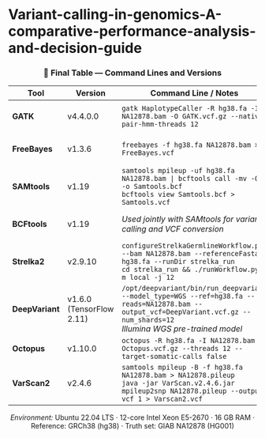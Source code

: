 # Variant-calling-in-genomics-A-comparative-performance-analysis-and-decision-guide
<div align="center">

<h3>🧬 Final Table — Command Lines and Versions</h3>

<table>
  <thead>
    <tr>
      <th>Tool</th>
      <th>Version</th>
      <th>Command Line / Notes</th>
      <th>Citation</th>
    </tr>
  </thead>
  <tbody>
    <tr>
      <td><b>GATK</b></td>
      <td>v4.4.0.0</td>
      <td><code>gatk HaplotypeCaller -R hg38.fa -I NA12878.bam -O GATK.vcf.gz --native-pair-hmm-threads 12</code></td>
      <td>McKenna et al., 2010</td>
    </tr>
    <tr>
      <td><b>FreeBayes</b></td>
      <td>v1.3.6</td>
      <td><code>freebayes -f hg38.fa NA12878.bam &gt; FreeBayes.vcf</code></td>
      <td>Garrison &amp; Marth, 2012</td>
    </tr>
    <tr>
      <td><b>SAMtools</b></td>
      <td>v1.19</td>
      <td><code>samtools mpileup -uf hg38.fa NA12878.bam | bcftools call -mv -Ob -o Samtools.bcf</code><br><code>bcftools view Samtools.bcf &gt; Samtools.vcf</code></td>
      <td>Li et al., 2009</td>
    </tr>
    <tr>
      <td><b>BCFtools</b></td>
      <td>v1.19</td>
      <td><i>Used jointly with SAMtools for variant calling and VCF conversion</i></td>
      <td>Danecek et al., 2021</td>
    </tr>
    <tr>
      <td><b>Strelka2</b></td>
      <td>v2.9.10</td>
      <td><code>configureStrelkaGermlineWorkflow.py --bam NA12878.bam --referenceFasta hg38.fa --runDir strelka_run</code><br><code>cd strelka_run &amp;&amp; ./runWorkflow.py -m local -j 12</code></td>
      <td>Kim et al., 2018</td>
    </tr>
    <tr>
      <td><b>DeepVariant</b></td>
      <td>v1.6.0 (TensorFlow 2.11)</td>
      <td><code>/opt/deepvariant/bin/run_deepvariant --model_type=WGS --ref=hg38.fa --reads=NA12878.bam --output_vcf=DeepVariant.vcf.gz --num_shards=12</code><br><i>Illumina WGS pre-trained model</i></td>
      <td>Poplin et al., 2018</td>
    </tr>
    <tr>
      <td><b>Octopus</b></td>
      <td>v1.10.0</td>
      <td><code>octopus -R hg38.fa -I NA12878.bam -o Octopus.vcf.gz --threads 12 --target-somatic-calls false</code></td>
      <td>Cooke et al., 2021</td>
    </tr>
    <tr>
      <td><b>VarScan2</b></td>
      <td>v2.4.6</td>
      <td><code>samtools mpileup -B -f hg38.fa NA12878.bam &gt; NA12878.pileup</code><br><code>java -jar VarScan.v2.4.6.jar mpileup2snp NA12878.pileup --output-vcf 1 &gt; Varscan2.vcf</code></td>
      <td>Koboldt et al., 2012</td>
    </tr>
  </tbody>
</table>

<p><i>Environment:</i> Ubuntu 22.04 LTS · 12-core Intel Xeon E5-2670 · 16 GB RAM · Reference: GRCh38 (hg38) · Truth set: GIAB NA12878 (HG001)</p>

</div>
